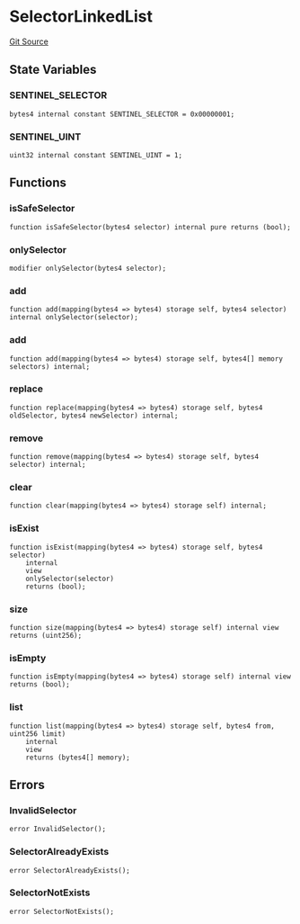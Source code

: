 # SelectorLinkedList
[Git Source](https://github.com/TrueWallet/contracts/blob/db2e75cb332931da5fdaa38bec9e4d367be1d851/src/libraries/SelectorLinkedList.sol)


## State Variables
### SENTINEL_SELECTOR

```solidity
bytes4 internal constant SENTINEL_SELECTOR = 0x00000001;
```


### SENTINEL_UINT

```solidity
uint32 internal constant SENTINEL_UINT = 1;
```


## Functions
### isSafeSelector


```solidity
function isSafeSelector(bytes4 selector) internal pure returns (bool);
```

### onlySelector


```solidity
modifier onlySelector(bytes4 selector);
```

### add


```solidity
function add(mapping(bytes4 => bytes4) storage self, bytes4 selector) internal onlySelector(selector);
```

### add


```solidity
function add(mapping(bytes4 => bytes4) storage self, bytes4[] memory selectors) internal;
```

### replace


```solidity
function replace(mapping(bytes4 => bytes4) storage self, bytes4 oldSelector, bytes4 newSelector) internal;
```

### remove


```solidity
function remove(mapping(bytes4 => bytes4) storage self, bytes4 selector) internal;
```

### clear


```solidity
function clear(mapping(bytes4 => bytes4) storage self) internal;
```

### isExist


```solidity
function isExist(mapping(bytes4 => bytes4) storage self, bytes4 selector)
    internal
    view
    onlySelector(selector)
    returns (bool);
```

### size


```solidity
function size(mapping(bytes4 => bytes4) storage self) internal view returns (uint256);
```

### isEmpty


```solidity
function isEmpty(mapping(bytes4 => bytes4) storage self) internal view returns (bool);
```

### list


```solidity
function list(mapping(bytes4 => bytes4) storage self, bytes4 from, uint256 limit)
    internal
    view
    returns (bytes4[] memory);
```

## Errors
### InvalidSelector

```solidity
error InvalidSelector();
```

### SelectorAlreadyExists

```solidity
error SelectorAlreadyExists();
```

### SelectorNotExists

```solidity
error SelectorNotExists();
```

